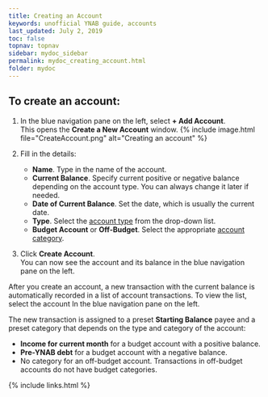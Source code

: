 ```yaml
---
title: Creating an Account
keywords: unofficial YNAB guide, accounts
last_updated: July 2, 2019
toc: false
topnav: topnav
sidebar: mydoc_sidebar
permalink: mydoc_creating_account.html
folder: mydoc
---
```


## To create an account:

1.  In the blue navigation pane on the left, select **+ Add Account**. <br/>This opens the **Create a New Account** window.
    {% include image.html file="CreateAccount.png" alt="Creating an account" %}

2.  Fill in the details:
    * **Name**. Type in the name of the account.
    * **Current Balance**. Specify current positive or negative balance depending on the account type. You can always change it later if needed.
    * **Date of Current Balance**. Set the date, which is usually the current date.
    * **Type**. Select the [account type](mydoc_account_types) from the drop-down list.
    * **Budget Account** or **Off-Budget**. Select the appropriate [account category](mydoc_account_types.html#account-categories).

3.  Click **Create Account**. <br/>You can now see the account and its balance in the blue navigation pane on the left.

After you create an account, a new transaction with the current balance is automatically recorded in a list of account transactions. To view the list, select the account In the blue navigation pane on the left.

The new transaction is assigned to a preset **Starting Balance** payee and a preset category that depends on the type and category of the account:

*  **Income for current month** for a budget account with a positive balance.
*  **Pre-YNAB debt** for a budget account with a negative balance.
*  No category for an off-budget account. Transactions in off-budget accounts do not have budget categories.

{% include links.html %}
